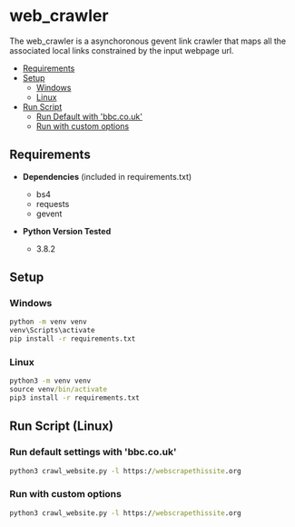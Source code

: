 # web_crawler
The web_crawler is a asynchoronous gevent link crawler that maps all the associated local links constrained by the input webpage url. 

- [Requirements](#requirements)
- [Setup](#setup)
    -   [Windows](#windows)
    -   [Linux](#linux)
- [Run Script](#run-script-(linux))
    -   [Run Default with 'bbc.co.uk'](#run-default-settings-with-'bbc.co.uk')
    -   [Run with custom options](#run-with-custom-options)
## Requirements
- **Dependencies** (included in requirements.txt)
    - bs4
    - requests
    - gevent
  
- **Python Version Tested**
  - 3.8.2

## Setup

### Windows
```cmd
python -m venv venv
venv\Scripts\activate
pip install -r requirements.txt
```

### Linux
```cmd
python3 -m venv venv
source venv/bin/activate
pip3 install -r requirements.txt
```
## Run Script (Linux)

### Run default settings with 'bbc.co.uk'
```cmd
python3 crawl_website.py -l https://webscrapethissite.org
```
### Run with custom options
```cmd
python3 crawl_website.py -l https://webscrapethissite.org
```